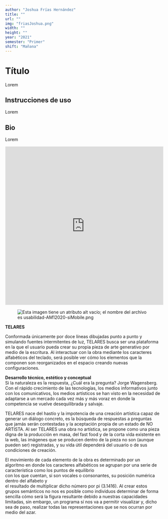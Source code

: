 ```yaml
---
author: "Joshua Frías Hernández"
title: ""
url: ""
img: "friasJoshua.png"
width: ""
height: ""
year: "2021"
semester: "Primer"
shift: "Mañana"
---
```


<p></p>

# Título

Lorem 

## Instrucciones de uso 

Lorem

## Bio

Lorem

<!-- wp:html -->
<p align="center"><iframe width="512" height="512" frameborder="0" scrolling="no" style="width:512px; margin:0 auto!important;border: 1px solid #F2F2F3; z-index: 100;" src="https://editor.p5js.org/nqmd/embed/WTB2uHnuJ"></iframe></p>
<!-- /wp:html -->

<!-- wp:image {"align":"center"} -->
<div class="wp-block-image"><figure class="aligncenter"><img src="https://am1-lacabanne.atamvirtual.com.ar/wp-content/uploads/2020/12/usabilidad-AM12020-siMobile.png" alt="Esta imagen tiene un atributo alt vacío; el nombre del archivo es usabilidad-AM12020-siMobile.png"/></figure></div>
<!-- /wp:image -->

<!-- wp:paragraph -->
<p></p>
<!-- /wp:paragraph -->

<!-- wp:paragraph -->
<p><strong>TELARES</strong></p>
<!-- /wp:paragraph -->

<!-- wp:paragraph -->
<p>Conformada únicamente por doce líneas dibujadas punto a punto y simulando fuentes intermitentes de luz, TELARES busca ser una plataforma en la que el usuario pueda crear su propia pieza de arte generativo por medio de la escritura. Al interactuar con la obra mediante los caracteres alfabéticos del teclado, será posible ver cómo los elementos que la componen son reorganizados en el espacio creando nuevas configuraciones. </p>
<!-- /wp:paragraph -->

<!-- wp:paragraph -->
<p><strong>Desarrollo técnico, estético y conceptual</strong><br> Si la naturaleza es la respuesta, ¿Cuál era la pregunta? Jorge Wagensberg.<br> Con el rápido crecimiento de las tecnologías, los medios informativos junto con los comunicativos, los medios artísticos se han visto en la necesidad de adaptarse a un mercado cada vez más y más voraz en donde la competencia se vuelve desequilibrada y salvaje. </p>
<!-- /wp:paragraph -->

<!-- wp:paragraph -->
<p>TELARES nace del hastío y la impotencia de una creación artística capaz de generar un diálogo concreto, es la búsqueda de respuestas a preguntas que jamás serán contestadas y la aceptación propia de un estado de NO ARTISTA. Al ser TELARES una obra no artística, se propone como una pieza digna de la producción en masa, del fast food y de la corta vida existente en la web, las imágenes que se producen dentro de la pieza no son (aunque pueden ser) registradas, y su vida útil dependerá del usuario o de sus condiciones de creación.</p>
<!-- /wp:paragraph -->

<!-- wp:paragraph -->
<p>El movimiento de cada elemento de la obra es determinado por un algoritmo en donde los caracteres alfabéticos se agrupan por una serie de característica como los puntos de equilibrio<br> con los que cuentan, si son vocales o consonantes, su posición numérica dentro del alfabeto y<br> el resultado de multiplicar dicho número por pi (3.1416). Al crear estos grupos semánticos no nos es posible como individuos determinar de forma sencilla cómo será la figura resultante debido a nuestras capacidades limitadas, sin embargo, un programa sí nos va a permitir visualizar y, dicho sea de paso, realizar todas las representaciones que se nos ocurran por medio del azar. </p>
<!-- /wp:paragraph -->